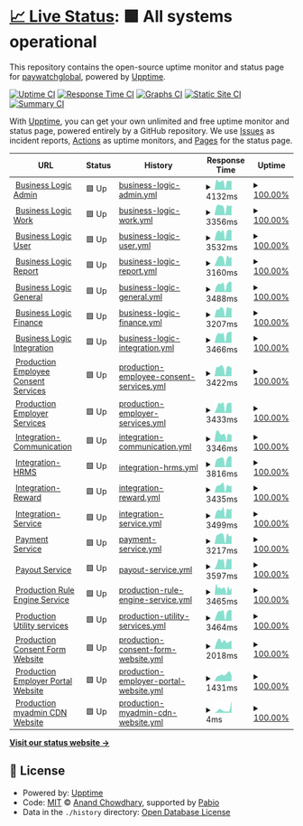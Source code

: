 # [📈 Live Status](https://paywatchglobal.github.io/upptime): <!--live status--> **🟩 All systems operational**

This repository contains the open-source uptime monitor and status page for [paywatchglobal](https://paywatchglobal.github.io/upptime), powered by [Upptime](https://github.com/upptime/upptime).

[![Uptime CI](https://github.com/paywatchglobal/upptime/workflows/Uptime%20CI/badge.svg)](https://github.com/paywatchglobal/upptime/actions?query=workflow%3A%22Uptime+CI%22)
[![Response Time CI](https://github.com/paywatchglobal/upptime/workflows/Response%20Time%20CI/badge.svg)](https://github.com/paywatchglobal/upptime/actions?query=workflow%3A%22Response+Time+CI%22)
[![Graphs CI](https://github.com/paywatchglobal/upptime/workflows/Graphs%20CI/badge.svg)](https://github.com/paywatchglobal/upptime/actions?query=workflow%3A%22Graphs+CI%22)
[![Static Site CI](https://github.com/paywatchglobal/upptime/workflows/Static%20Site%20CI/badge.svg)](https://github.com/paywatchglobal/upptime/actions?query=workflow%3A%22Static+Site+CI%22)
[![Summary CI](https://github.com/paywatchglobal/upptime/workflows/Summary%20CI/badge.svg)](https://github.com/paywatchglobal/upptime/actions?query=workflow%3A%22Summary+CI%22)

With [Upptime](https://upptime.js.org), you can get your own unlimited and free uptime monitor and status page, powered entirely by a GitHub repository. We use [Issues](https://github.com/paywatchglobal/upptime/issues) as incident reports, [Actions](https://github.com/paywatchglobal/upptime/actions) as uptime monitors, and [Pages](https://paywatchglobal.github.io/upptime) for the status page.

<!--start: status pages-->
<!-- This summary is generated by Upptime (https://github.com/upptime/upptime) -->
<!-- Do not edit this manually, your changes will be overwritten -->
<!-- prettier-ignore -->
| URL | Status | History | Response Time | Uptime |
| --- | ------ | ------- | ------------- | ------ |
| <img alt="" src="https://icons.duckduckgo.com/ip3/20.24.157.72.ico" height="13"> [Business Logic Admin](https://20.24.157.72/agghealth/health) | 🟩 Up | [business-logic-admin.yml](https://github.com/paywatchglobal/upptime/commits/HEAD/history/business-logic-admin.yml) | <details><summary><img alt="Response time graph" src="./graphs/business-logic-admin/response-time-week.png" height="20"> 4132ms</summary><br><a href="https://paywatchglobal.github.io/upptime/history/business-logic-admin"><img alt="Response time 4292" src="https://img.shields.io/endpoint?url=https%3A%2F%2Fraw.githubusercontent.com%2Fpaywatchglobal%2Fupptime%2FHEAD%2Fapi%2Fbusiness-logic-admin%2Fresponse-time.json"></a><br><a href="https://paywatchglobal.github.io/upptime/history/business-logic-admin"><img alt="24-hour response time 5017" src="https://img.shields.io/endpoint?url=https%3A%2F%2Fraw.githubusercontent.com%2Fpaywatchglobal%2Fupptime%2FHEAD%2Fapi%2Fbusiness-logic-admin%2Fresponse-time-day.json"></a><br><a href="https://paywatchglobal.github.io/upptime/history/business-logic-admin"><img alt="7-day response time 4132" src="https://img.shields.io/endpoint?url=https%3A%2F%2Fraw.githubusercontent.com%2Fpaywatchglobal%2Fupptime%2FHEAD%2Fapi%2Fbusiness-logic-admin%2Fresponse-time-week.json"></a><br><a href="https://paywatchglobal.github.io/upptime/history/business-logic-admin"><img alt="30-day response time 4329" src="https://img.shields.io/endpoint?url=https%3A%2F%2Fraw.githubusercontent.com%2Fpaywatchglobal%2Fupptime%2FHEAD%2Fapi%2Fbusiness-logic-admin%2Fresponse-time-month.json"></a><br><a href="https://paywatchglobal.github.io/upptime/history/business-logic-admin"><img alt="1-year response time 4292" src="https://img.shields.io/endpoint?url=https%3A%2F%2Fraw.githubusercontent.com%2Fpaywatchglobal%2Fupptime%2FHEAD%2Fapi%2Fbusiness-logic-admin%2Fresponse-time-year.json"></a></details> | <details><summary><a href="https://paywatchglobal.github.io/upptime/history/business-logic-admin">100.00%</a></summary><a href="https://paywatchglobal.github.io/upptime/history/business-logic-admin"><img alt="All-time uptime 100.00%" src="https://img.shields.io/endpoint?url=https%3A%2F%2Fraw.githubusercontent.com%2Fpaywatchglobal%2Fupptime%2FHEAD%2Fapi%2Fbusiness-logic-admin%2Fuptime.json"></a><br><a href="https://paywatchglobal.github.io/upptime/history/business-logic-admin"><img alt="24-hour uptime 100.00%" src="https://img.shields.io/endpoint?url=https%3A%2F%2Fraw.githubusercontent.com%2Fpaywatchglobal%2Fupptime%2FHEAD%2Fapi%2Fbusiness-logic-admin%2Fuptime-day.json"></a><br><a href="https://paywatchglobal.github.io/upptime/history/business-logic-admin"><img alt="7-day uptime 100.00%" src="https://img.shields.io/endpoint?url=https%3A%2F%2Fraw.githubusercontent.com%2Fpaywatchglobal%2Fupptime%2FHEAD%2Fapi%2Fbusiness-logic-admin%2Fuptime-week.json"></a><br><a href="https://paywatchglobal.github.io/upptime/history/business-logic-admin"><img alt="30-day uptime 100.00%" src="https://img.shields.io/endpoint?url=https%3A%2F%2Fraw.githubusercontent.com%2Fpaywatchglobal%2Fupptime%2FHEAD%2Fapi%2Fbusiness-logic-admin%2Fuptime-month.json"></a><br><a href="https://paywatchglobal.github.io/upptime/history/business-logic-admin"><img alt="1-year uptime 100.00%" src="https://img.shields.io/endpoint?url=https%3A%2F%2Fraw.githubusercontent.com%2Fpaywatchglobal%2Fupptime%2FHEAD%2Fapi%2Fbusiness-logic-admin%2Fuptime-year.json"></a></details>
| <img alt="" src="https://icons.duckduckgo.com/ip3/20.24.157.72.ico" height="13"> [Business Logic Work](https://20.24.157.72/agghealth/health) | 🟩 Up | [business-logic-work.yml](https://github.com/paywatchglobal/upptime/commits/HEAD/history/business-logic-work.yml) | <details><summary><img alt="Response time graph" src="./graphs/business-logic-work/response-time-week.png" height="20"> 3356ms</summary><br><a href="https://paywatchglobal.github.io/upptime/history/business-logic-work"><img alt="Response time 3642" src="https://img.shields.io/endpoint?url=https%3A%2F%2Fraw.githubusercontent.com%2Fpaywatchglobal%2Fupptime%2FHEAD%2Fapi%2Fbusiness-logic-work%2Fresponse-time.json"></a><br><a href="https://paywatchglobal.github.io/upptime/history/business-logic-work"><img alt="24-hour response time 3743" src="https://img.shields.io/endpoint?url=https%3A%2F%2Fraw.githubusercontent.com%2Fpaywatchglobal%2Fupptime%2FHEAD%2Fapi%2Fbusiness-logic-work%2Fresponse-time-day.json"></a><br><a href="https://paywatchglobal.github.io/upptime/history/business-logic-work"><img alt="7-day response time 3356" src="https://img.shields.io/endpoint?url=https%3A%2F%2Fraw.githubusercontent.com%2Fpaywatchglobal%2Fupptime%2FHEAD%2Fapi%2Fbusiness-logic-work%2Fresponse-time-week.json"></a><br><a href="https://paywatchglobal.github.io/upptime/history/business-logic-work"><img alt="30-day response time 3614" src="https://img.shields.io/endpoint?url=https%3A%2F%2Fraw.githubusercontent.com%2Fpaywatchglobal%2Fupptime%2FHEAD%2Fapi%2Fbusiness-logic-work%2Fresponse-time-month.json"></a><br><a href="https://paywatchglobal.github.io/upptime/history/business-logic-work"><img alt="1-year response time 3642" src="https://img.shields.io/endpoint?url=https%3A%2F%2Fraw.githubusercontent.com%2Fpaywatchglobal%2Fupptime%2FHEAD%2Fapi%2Fbusiness-logic-work%2Fresponse-time-year.json"></a></details> | <details><summary><a href="https://paywatchglobal.github.io/upptime/history/business-logic-work">100.00%</a></summary><a href="https://paywatchglobal.github.io/upptime/history/business-logic-work"><img alt="All-time uptime 100.00%" src="https://img.shields.io/endpoint?url=https%3A%2F%2Fraw.githubusercontent.com%2Fpaywatchglobal%2Fupptime%2FHEAD%2Fapi%2Fbusiness-logic-work%2Fuptime.json"></a><br><a href="https://paywatchglobal.github.io/upptime/history/business-logic-work"><img alt="24-hour uptime 100.00%" src="https://img.shields.io/endpoint?url=https%3A%2F%2Fraw.githubusercontent.com%2Fpaywatchglobal%2Fupptime%2FHEAD%2Fapi%2Fbusiness-logic-work%2Fuptime-day.json"></a><br><a href="https://paywatchglobal.github.io/upptime/history/business-logic-work"><img alt="7-day uptime 100.00%" src="https://img.shields.io/endpoint?url=https%3A%2F%2Fraw.githubusercontent.com%2Fpaywatchglobal%2Fupptime%2FHEAD%2Fapi%2Fbusiness-logic-work%2Fuptime-week.json"></a><br><a href="https://paywatchglobal.github.io/upptime/history/business-logic-work"><img alt="30-day uptime 100.00%" src="https://img.shields.io/endpoint?url=https%3A%2F%2Fraw.githubusercontent.com%2Fpaywatchglobal%2Fupptime%2FHEAD%2Fapi%2Fbusiness-logic-work%2Fuptime-month.json"></a><br><a href="https://paywatchglobal.github.io/upptime/history/business-logic-work"><img alt="1-year uptime 100.00%" src="https://img.shields.io/endpoint?url=https%3A%2F%2Fraw.githubusercontent.com%2Fpaywatchglobal%2Fupptime%2FHEAD%2Fapi%2Fbusiness-logic-work%2Fuptime-year.json"></a></details>
| <img alt="" src="https://icons.duckduckgo.com/ip3/20.24.157.72.ico" height="13"> [Business Logic User](https://20.24.157.72/agghealth/health) | 🟩 Up | [business-logic-user.yml](https://github.com/paywatchglobal/upptime/commits/HEAD/history/business-logic-user.yml) | <details><summary><img alt="Response time graph" src="./graphs/business-logic-user/response-time-week.png" height="20"> 3532ms</summary><br><a href="https://paywatchglobal.github.io/upptime/history/business-logic-user"><img alt="Response time 3575" src="https://img.shields.io/endpoint?url=https%3A%2F%2Fraw.githubusercontent.com%2Fpaywatchglobal%2Fupptime%2FHEAD%2Fapi%2Fbusiness-logic-user%2Fresponse-time.json"></a><br><a href="https://paywatchglobal.github.io/upptime/history/business-logic-user"><img alt="24-hour response time 4581" src="https://img.shields.io/endpoint?url=https%3A%2F%2Fraw.githubusercontent.com%2Fpaywatchglobal%2Fupptime%2FHEAD%2Fapi%2Fbusiness-logic-user%2Fresponse-time-day.json"></a><br><a href="https://paywatchglobal.github.io/upptime/history/business-logic-user"><img alt="7-day response time 3532" src="https://img.shields.io/endpoint?url=https%3A%2F%2Fraw.githubusercontent.com%2Fpaywatchglobal%2Fupptime%2FHEAD%2Fapi%2Fbusiness-logic-user%2Fresponse-time-week.json"></a><br><a href="https://paywatchglobal.github.io/upptime/history/business-logic-user"><img alt="30-day response time 3602" src="https://img.shields.io/endpoint?url=https%3A%2F%2Fraw.githubusercontent.com%2Fpaywatchglobal%2Fupptime%2FHEAD%2Fapi%2Fbusiness-logic-user%2Fresponse-time-month.json"></a><br><a href="https://paywatchglobal.github.io/upptime/history/business-logic-user"><img alt="1-year response time 3575" src="https://img.shields.io/endpoint?url=https%3A%2F%2Fraw.githubusercontent.com%2Fpaywatchglobal%2Fupptime%2FHEAD%2Fapi%2Fbusiness-logic-user%2Fresponse-time-year.json"></a></details> | <details><summary><a href="https://paywatchglobal.github.io/upptime/history/business-logic-user">100.00%</a></summary><a href="https://paywatchglobal.github.io/upptime/history/business-logic-user"><img alt="All-time uptime 100.00%" src="https://img.shields.io/endpoint?url=https%3A%2F%2Fraw.githubusercontent.com%2Fpaywatchglobal%2Fupptime%2FHEAD%2Fapi%2Fbusiness-logic-user%2Fuptime.json"></a><br><a href="https://paywatchglobal.github.io/upptime/history/business-logic-user"><img alt="24-hour uptime 100.00%" src="https://img.shields.io/endpoint?url=https%3A%2F%2Fraw.githubusercontent.com%2Fpaywatchglobal%2Fupptime%2FHEAD%2Fapi%2Fbusiness-logic-user%2Fuptime-day.json"></a><br><a href="https://paywatchglobal.github.io/upptime/history/business-logic-user"><img alt="7-day uptime 100.00%" src="https://img.shields.io/endpoint?url=https%3A%2F%2Fraw.githubusercontent.com%2Fpaywatchglobal%2Fupptime%2FHEAD%2Fapi%2Fbusiness-logic-user%2Fuptime-week.json"></a><br><a href="https://paywatchglobal.github.io/upptime/history/business-logic-user"><img alt="30-day uptime 100.00%" src="https://img.shields.io/endpoint?url=https%3A%2F%2Fraw.githubusercontent.com%2Fpaywatchglobal%2Fupptime%2FHEAD%2Fapi%2Fbusiness-logic-user%2Fuptime-month.json"></a><br><a href="https://paywatchglobal.github.io/upptime/history/business-logic-user"><img alt="1-year uptime 100.00%" src="https://img.shields.io/endpoint?url=https%3A%2F%2Fraw.githubusercontent.com%2Fpaywatchglobal%2Fupptime%2FHEAD%2Fapi%2Fbusiness-logic-user%2Fuptime-year.json"></a></details>
| <img alt="" src="https://icons.duckduckgo.com/ip3/20.24.157.72.ico" height="13"> [Business Logic Report](https://20.24.157.72/agghealth/health) | 🟩 Up | [business-logic-report.yml](https://github.com/paywatchglobal/upptime/commits/HEAD/history/business-logic-report.yml) | <details><summary><img alt="Response time graph" src="./graphs/business-logic-report/response-time-week.png" height="20"> 3160ms</summary><br><a href="https://paywatchglobal.github.io/upptime/history/business-logic-report"><img alt="Response time 3647" src="https://img.shields.io/endpoint?url=https%3A%2F%2Fraw.githubusercontent.com%2Fpaywatchglobal%2Fupptime%2FHEAD%2Fapi%2Fbusiness-logic-report%2Fresponse-time.json"></a><br><a href="https://paywatchglobal.github.io/upptime/history/business-logic-report"><img alt="24-hour response time 3258" src="https://img.shields.io/endpoint?url=https%3A%2F%2Fraw.githubusercontent.com%2Fpaywatchglobal%2Fupptime%2FHEAD%2Fapi%2Fbusiness-logic-report%2Fresponse-time-day.json"></a><br><a href="https://paywatchglobal.github.io/upptime/history/business-logic-report"><img alt="7-day response time 3160" src="https://img.shields.io/endpoint?url=https%3A%2F%2Fraw.githubusercontent.com%2Fpaywatchglobal%2Fupptime%2FHEAD%2Fapi%2Fbusiness-logic-report%2Fresponse-time-week.json"></a><br><a href="https://paywatchglobal.github.io/upptime/history/business-logic-report"><img alt="30-day response time 3469" src="https://img.shields.io/endpoint?url=https%3A%2F%2Fraw.githubusercontent.com%2Fpaywatchglobal%2Fupptime%2FHEAD%2Fapi%2Fbusiness-logic-report%2Fresponse-time-month.json"></a><br><a href="https://paywatchglobal.github.io/upptime/history/business-logic-report"><img alt="1-year response time 3647" src="https://img.shields.io/endpoint?url=https%3A%2F%2Fraw.githubusercontent.com%2Fpaywatchglobal%2Fupptime%2FHEAD%2Fapi%2Fbusiness-logic-report%2Fresponse-time-year.json"></a></details> | <details><summary><a href="https://paywatchglobal.github.io/upptime/history/business-logic-report">100.00%</a></summary><a href="https://paywatchglobal.github.io/upptime/history/business-logic-report"><img alt="All-time uptime 100.00%" src="https://img.shields.io/endpoint?url=https%3A%2F%2Fraw.githubusercontent.com%2Fpaywatchglobal%2Fupptime%2FHEAD%2Fapi%2Fbusiness-logic-report%2Fuptime.json"></a><br><a href="https://paywatchglobal.github.io/upptime/history/business-logic-report"><img alt="24-hour uptime 100.00%" src="https://img.shields.io/endpoint?url=https%3A%2F%2Fraw.githubusercontent.com%2Fpaywatchglobal%2Fupptime%2FHEAD%2Fapi%2Fbusiness-logic-report%2Fuptime-day.json"></a><br><a href="https://paywatchglobal.github.io/upptime/history/business-logic-report"><img alt="7-day uptime 100.00%" src="https://img.shields.io/endpoint?url=https%3A%2F%2Fraw.githubusercontent.com%2Fpaywatchglobal%2Fupptime%2FHEAD%2Fapi%2Fbusiness-logic-report%2Fuptime-week.json"></a><br><a href="https://paywatchglobal.github.io/upptime/history/business-logic-report"><img alt="30-day uptime 100.00%" src="https://img.shields.io/endpoint?url=https%3A%2F%2Fraw.githubusercontent.com%2Fpaywatchglobal%2Fupptime%2FHEAD%2Fapi%2Fbusiness-logic-report%2Fuptime-month.json"></a><br><a href="https://paywatchglobal.github.io/upptime/history/business-logic-report"><img alt="1-year uptime 100.00%" src="https://img.shields.io/endpoint?url=https%3A%2F%2Fraw.githubusercontent.com%2Fpaywatchglobal%2Fupptime%2FHEAD%2Fapi%2Fbusiness-logic-report%2Fuptime-year.json"></a></details>
| <img alt="" src="https://icons.duckduckgo.com/ip3/20.24.157.72.ico" height="13"> [Business Logic General](https://20.24.157.72/agghealth/health) | 🟩 Up | [business-logic-general.yml](https://github.com/paywatchglobal/upptime/commits/HEAD/history/business-logic-general.yml) | <details><summary><img alt="Response time graph" src="./graphs/business-logic-general/response-time-week.png" height="20"> 3488ms</summary><br><a href="https://paywatchglobal.github.io/upptime/history/business-logic-general"><img alt="Response time 3646" src="https://img.shields.io/endpoint?url=https%3A%2F%2Fraw.githubusercontent.com%2Fpaywatchglobal%2Fupptime%2FHEAD%2Fapi%2Fbusiness-logic-general%2Fresponse-time.json"></a><br><a href="https://paywatchglobal.github.io/upptime/history/business-logic-general"><img alt="24-hour response time 4284" src="https://img.shields.io/endpoint?url=https%3A%2F%2Fraw.githubusercontent.com%2Fpaywatchglobal%2Fupptime%2FHEAD%2Fapi%2Fbusiness-logic-general%2Fresponse-time-day.json"></a><br><a href="https://paywatchglobal.github.io/upptime/history/business-logic-general"><img alt="7-day response time 3488" src="https://img.shields.io/endpoint?url=https%3A%2F%2Fraw.githubusercontent.com%2Fpaywatchglobal%2Fupptime%2FHEAD%2Fapi%2Fbusiness-logic-general%2Fresponse-time-week.json"></a><br><a href="https://paywatchglobal.github.io/upptime/history/business-logic-general"><img alt="30-day response time 3673" src="https://img.shields.io/endpoint?url=https%3A%2F%2Fraw.githubusercontent.com%2Fpaywatchglobal%2Fupptime%2FHEAD%2Fapi%2Fbusiness-logic-general%2Fresponse-time-month.json"></a><br><a href="https://paywatchglobal.github.io/upptime/history/business-logic-general"><img alt="1-year response time 3646" src="https://img.shields.io/endpoint?url=https%3A%2F%2Fraw.githubusercontent.com%2Fpaywatchglobal%2Fupptime%2FHEAD%2Fapi%2Fbusiness-logic-general%2Fresponse-time-year.json"></a></details> | <details><summary><a href="https://paywatchglobal.github.io/upptime/history/business-logic-general">100.00%</a></summary><a href="https://paywatchglobal.github.io/upptime/history/business-logic-general"><img alt="All-time uptime 100.00%" src="https://img.shields.io/endpoint?url=https%3A%2F%2Fraw.githubusercontent.com%2Fpaywatchglobal%2Fupptime%2FHEAD%2Fapi%2Fbusiness-logic-general%2Fuptime.json"></a><br><a href="https://paywatchglobal.github.io/upptime/history/business-logic-general"><img alt="24-hour uptime 100.00%" src="https://img.shields.io/endpoint?url=https%3A%2F%2Fraw.githubusercontent.com%2Fpaywatchglobal%2Fupptime%2FHEAD%2Fapi%2Fbusiness-logic-general%2Fuptime-day.json"></a><br><a href="https://paywatchglobal.github.io/upptime/history/business-logic-general"><img alt="7-day uptime 100.00%" src="https://img.shields.io/endpoint?url=https%3A%2F%2Fraw.githubusercontent.com%2Fpaywatchglobal%2Fupptime%2FHEAD%2Fapi%2Fbusiness-logic-general%2Fuptime-week.json"></a><br><a href="https://paywatchglobal.github.io/upptime/history/business-logic-general"><img alt="30-day uptime 100.00%" src="https://img.shields.io/endpoint?url=https%3A%2F%2Fraw.githubusercontent.com%2Fpaywatchglobal%2Fupptime%2FHEAD%2Fapi%2Fbusiness-logic-general%2Fuptime-month.json"></a><br><a href="https://paywatchglobal.github.io/upptime/history/business-logic-general"><img alt="1-year uptime 100.00%" src="https://img.shields.io/endpoint?url=https%3A%2F%2Fraw.githubusercontent.com%2Fpaywatchglobal%2Fupptime%2FHEAD%2Fapi%2Fbusiness-logic-general%2Fuptime-year.json"></a></details>
| <img alt="" src="https://icons.duckduckgo.com/ip3/20.24.157.72.ico" height="13"> [Business Logic Finance](https://20.24.157.72/agghealth/health) | 🟩 Up | [business-logic-finance.yml](https://github.com/paywatchglobal/upptime/commits/HEAD/history/business-logic-finance.yml) | <details><summary><img alt="Response time graph" src="./graphs/business-logic-finance/response-time-week.png" height="20"> 3207ms</summary><br><a href="https://paywatchglobal.github.io/upptime/history/business-logic-finance"><img alt="Response time 3557" src="https://img.shields.io/endpoint?url=https%3A%2F%2Fraw.githubusercontent.com%2Fpaywatchglobal%2Fupptime%2FHEAD%2Fapi%2Fbusiness-logic-finance%2Fresponse-time.json"></a><br><a href="https://paywatchglobal.github.io/upptime/history/business-logic-finance"><img alt="24-hour response time 3383" src="https://img.shields.io/endpoint?url=https%3A%2F%2Fraw.githubusercontent.com%2Fpaywatchglobal%2Fupptime%2FHEAD%2Fapi%2Fbusiness-logic-finance%2Fresponse-time-day.json"></a><br><a href="https://paywatchglobal.github.io/upptime/history/business-logic-finance"><img alt="7-day response time 3207" src="https://img.shields.io/endpoint?url=https%3A%2F%2Fraw.githubusercontent.com%2Fpaywatchglobal%2Fupptime%2FHEAD%2Fapi%2Fbusiness-logic-finance%2Fresponse-time-week.json"></a><br><a href="https://paywatchglobal.github.io/upptime/history/business-logic-finance"><img alt="30-day response time 3473" src="https://img.shields.io/endpoint?url=https%3A%2F%2Fraw.githubusercontent.com%2Fpaywatchglobal%2Fupptime%2FHEAD%2Fapi%2Fbusiness-logic-finance%2Fresponse-time-month.json"></a><br><a href="https://paywatchglobal.github.io/upptime/history/business-logic-finance"><img alt="1-year response time 3557" src="https://img.shields.io/endpoint?url=https%3A%2F%2Fraw.githubusercontent.com%2Fpaywatchglobal%2Fupptime%2FHEAD%2Fapi%2Fbusiness-logic-finance%2Fresponse-time-year.json"></a></details> | <details><summary><a href="https://paywatchglobal.github.io/upptime/history/business-logic-finance">100.00%</a></summary><a href="https://paywatchglobal.github.io/upptime/history/business-logic-finance"><img alt="All-time uptime 100.00%" src="https://img.shields.io/endpoint?url=https%3A%2F%2Fraw.githubusercontent.com%2Fpaywatchglobal%2Fupptime%2FHEAD%2Fapi%2Fbusiness-logic-finance%2Fuptime.json"></a><br><a href="https://paywatchglobal.github.io/upptime/history/business-logic-finance"><img alt="24-hour uptime 100.00%" src="https://img.shields.io/endpoint?url=https%3A%2F%2Fraw.githubusercontent.com%2Fpaywatchglobal%2Fupptime%2FHEAD%2Fapi%2Fbusiness-logic-finance%2Fuptime-day.json"></a><br><a href="https://paywatchglobal.github.io/upptime/history/business-logic-finance"><img alt="7-day uptime 100.00%" src="https://img.shields.io/endpoint?url=https%3A%2F%2Fraw.githubusercontent.com%2Fpaywatchglobal%2Fupptime%2FHEAD%2Fapi%2Fbusiness-logic-finance%2Fuptime-week.json"></a><br><a href="https://paywatchglobal.github.io/upptime/history/business-logic-finance"><img alt="30-day uptime 100.00%" src="https://img.shields.io/endpoint?url=https%3A%2F%2Fraw.githubusercontent.com%2Fpaywatchglobal%2Fupptime%2FHEAD%2Fapi%2Fbusiness-logic-finance%2Fuptime-month.json"></a><br><a href="https://paywatchglobal.github.io/upptime/history/business-logic-finance"><img alt="1-year uptime 100.00%" src="https://img.shields.io/endpoint?url=https%3A%2F%2Fraw.githubusercontent.com%2Fpaywatchglobal%2Fupptime%2FHEAD%2Fapi%2Fbusiness-logic-finance%2Fuptime-year.json"></a></details>
| <img alt="" src="https://icons.duckduckgo.com/ip3/20.24.157.72.ico" height="13"> [Business Logic Integration](https://20.24.157.72/agghealth/health) | 🟩 Up | [business-logic-integration.yml](https://github.com/paywatchglobal/upptime/commits/HEAD/history/business-logic-integration.yml) | <details><summary><img alt="Response time graph" src="./graphs/business-logic-integration/response-time-week.png" height="20"> 3466ms</summary><br><a href="https://paywatchglobal.github.io/upptime/history/business-logic-integration"><img alt="Response time 3630" src="https://img.shields.io/endpoint?url=https%3A%2F%2Fraw.githubusercontent.com%2Fpaywatchglobal%2Fupptime%2FHEAD%2Fapi%2Fbusiness-logic-integration%2Fresponse-time.json"></a><br><a href="https://paywatchglobal.github.io/upptime/history/business-logic-integration"><img alt="24-hour response time 3833" src="https://img.shields.io/endpoint?url=https%3A%2F%2Fraw.githubusercontent.com%2Fpaywatchglobal%2Fupptime%2FHEAD%2Fapi%2Fbusiness-logic-integration%2Fresponse-time-day.json"></a><br><a href="https://paywatchglobal.github.io/upptime/history/business-logic-integration"><img alt="7-day response time 3466" src="https://img.shields.io/endpoint?url=https%3A%2F%2Fraw.githubusercontent.com%2Fpaywatchglobal%2Fupptime%2FHEAD%2Fapi%2Fbusiness-logic-integration%2Fresponse-time-week.json"></a><br><a href="https://paywatchglobal.github.io/upptime/history/business-logic-integration"><img alt="30-day response time 3630" src="https://img.shields.io/endpoint?url=https%3A%2F%2Fraw.githubusercontent.com%2Fpaywatchglobal%2Fupptime%2FHEAD%2Fapi%2Fbusiness-logic-integration%2Fresponse-time-month.json"></a><br><a href="https://paywatchglobal.github.io/upptime/history/business-logic-integration"><img alt="1-year response time 3630" src="https://img.shields.io/endpoint?url=https%3A%2F%2Fraw.githubusercontent.com%2Fpaywatchglobal%2Fupptime%2FHEAD%2Fapi%2Fbusiness-logic-integration%2Fresponse-time-year.json"></a></details> | <details><summary><a href="https://paywatchglobal.github.io/upptime/history/business-logic-integration">100.00%</a></summary><a href="https://paywatchglobal.github.io/upptime/history/business-logic-integration"><img alt="All-time uptime 100.00%" src="https://img.shields.io/endpoint?url=https%3A%2F%2Fraw.githubusercontent.com%2Fpaywatchglobal%2Fupptime%2FHEAD%2Fapi%2Fbusiness-logic-integration%2Fuptime.json"></a><br><a href="https://paywatchglobal.github.io/upptime/history/business-logic-integration"><img alt="24-hour uptime 100.00%" src="https://img.shields.io/endpoint?url=https%3A%2F%2Fraw.githubusercontent.com%2Fpaywatchglobal%2Fupptime%2FHEAD%2Fapi%2Fbusiness-logic-integration%2Fuptime-day.json"></a><br><a href="https://paywatchglobal.github.io/upptime/history/business-logic-integration"><img alt="7-day uptime 100.00%" src="https://img.shields.io/endpoint?url=https%3A%2F%2Fraw.githubusercontent.com%2Fpaywatchglobal%2Fupptime%2FHEAD%2Fapi%2Fbusiness-logic-integration%2Fuptime-week.json"></a><br><a href="https://paywatchglobal.github.io/upptime/history/business-logic-integration"><img alt="30-day uptime 100.00%" src="https://img.shields.io/endpoint?url=https%3A%2F%2Fraw.githubusercontent.com%2Fpaywatchglobal%2Fupptime%2FHEAD%2Fapi%2Fbusiness-logic-integration%2Fuptime-month.json"></a><br><a href="https://paywatchglobal.github.io/upptime/history/business-logic-integration"><img alt="1-year uptime 100.00%" src="https://img.shields.io/endpoint?url=https%3A%2F%2Fraw.githubusercontent.com%2Fpaywatchglobal%2Fupptime%2FHEAD%2Fapi%2Fbusiness-logic-integration%2Fuptime-year.json"></a></details>
| <img alt="" src="https://icons.duckduckgo.com/ip3/20.24.157.72.ico" height="13"> [Production Employee Consent Services](https://20.24.157.72/agghealth/health) | 🟩 Up | [production-employee-consent-services.yml](https://github.com/paywatchglobal/upptime/commits/HEAD/history/production-employee-consent-services.yml) | <details><summary><img alt="Response time graph" src="./graphs/production-employee-consent-services/response-time-week.png" height="20"> 3422ms</summary><br><a href="https://paywatchglobal.github.io/upptime/history/production-employee-consent-services"><img alt="Response time 3621" src="https://img.shields.io/endpoint?url=https%3A%2F%2Fraw.githubusercontent.com%2Fpaywatchglobal%2Fupptime%2FHEAD%2Fapi%2Fproduction-employee-consent-services%2Fresponse-time.json"></a><br><a href="https://paywatchglobal.github.io/upptime/history/production-employee-consent-services"><img alt="24-hour response time 4548" src="https://img.shields.io/endpoint?url=https%3A%2F%2Fraw.githubusercontent.com%2Fpaywatchglobal%2Fupptime%2FHEAD%2Fapi%2Fproduction-employee-consent-services%2Fresponse-time-day.json"></a><br><a href="https://paywatchglobal.github.io/upptime/history/production-employee-consent-services"><img alt="7-day response time 3422" src="https://img.shields.io/endpoint?url=https%3A%2F%2Fraw.githubusercontent.com%2Fpaywatchglobal%2Fupptime%2FHEAD%2Fapi%2Fproduction-employee-consent-services%2Fresponse-time-week.json"></a><br><a href="https://paywatchglobal.github.io/upptime/history/production-employee-consent-services"><img alt="30-day response time 3597" src="https://img.shields.io/endpoint?url=https%3A%2F%2Fraw.githubusercontent.com%2Fpaywatchglobal%2Fupptime%2FHEAD%2Fapi%2Fproduction-employee-consent-services%2Fresponse-time-month.json"></a><br><a href="https://paywatchglobal.github.io/upptime/history/production-employee-consent-services"><img alt="1-year response time 3621" src="https://img.shields.io/endpoint?url=https%3A%2F%2Fraw.githubusercontent.com%2Fpaywatchglobal%2Fupptime%2FHEAD%2Fapi%2Fproduction-employee-consent-services%2Fresponse-time-year.json"></a></details> | <details><summary><a href="https://paywatchglobal.github.io/upptime/history/production-employee-consent-services">100.00%</a></summary><a href="https://paywatchglobal.github.io/upptime/history/production-employee-consent-services"><img alt="All-time uptime 100.00%" src="https://img.shields.io/endpoint?url=https%3A%2F%2Fraw.githubusercontent.com%2Fpaywatchglobal%2Fupptime%2FHEAD%2Fapi%2Fproduction-employee-consent-services%2Fuptime.json"></a><br><a href="https://paywatchglobal.github.io/upptime/history/production-employee-consent-services"><img alt="24-hour uptime 100.00%" src="https://img.shields.io/endpoint?url=https%3A%2F%2Fraw.githubusercontent.com%2Fpaywatchglobal%2Fupptime%2FHEAD%2Fapi%2Fproduction-employee-consent-services%2Fuptime-day.json"></a><br><a href="https://paywatchglobal.github.io/upptime/history/production-employee-consent-services"><img alt="7-day uptime 100.00%" src="https://img.shields.io/endpoint?url=https%3A%2F%2Fraw.githubusercontent.com%2Fpaywatchglobal%2Fupptime%2FHEAD%2Fapi%2Fproduction-employee-consent-services%2Fuptime-week.json"></a><br><a href="https://paywatchglobal.github.io/upptime/history/production-employee-consent-services"><img alt="30-day uptime 100.00%" src="https://img.shields.io/endpoint?url=https%3A%2F%2Fraw.githubusercontent.com%2Fpaywatchglobal%2Fupptime%2FHEAD%2Fapi%2Fproduction-employee-consent-services%2Fuptime-month.json"></a><br><a href="https://paywatchglobal.github.io/upptime/history/production-employee-consent-services"><img alt="1-year uptime 100.00%" src="https://img.shields.io/endpoint?url=https%3A%2F%2Fraw.githubusercontent.com%2Fpaywatchglobal%2Fupptime%2FHEAD%2Fapi%2Fproduction-employee-consent-services%2Fuptime-year.json"></a></details>
| <img alt="" src="https://icons.duckduckgo.com/ip3/20.24.157.72.ico" height="13"> [Production Employer Services](https://20.24.157.72/agghealth/health) | 🟩 Up | [production-employer-services.yml](https://github.com/paywatchglobal/upptime/commits/HEAD/history/production-employer-services.yml) | <details><summary><img alt="Response time graph" src="./graphs/production-employer-services/response-time-week.png" height="20"> 3433ms</summary><br><a href="https://paywatchglobal.github.io/upptime/history/production-employer-services"><img alt="Response time 3573" src="https://img.shields.io/endpoint?url=https%3A%2F%2Fraw.githubusercontent.com%2Fpaywatchglobal%2Fupptime%2FHEAD%2Fapi%2Fproduction-employer-services%2Fresponse-time.json"></a><br><a href="https://paywatchglobal.github.io/upptime/history/production-employer-services"><img alt="24-hour response time 4161" src="https://img.shields.io/endpoint?url=https%3A%2F%2Fraw.githubusercontent.com%2Fpaywatchglobal%2Fupptime%2FHEAD%2Fapi%2Fproduction-employer-services%2Fresponse-time-day.json"></a><br><a href="https://paywatchglobal.github.io/upptime/history/production-employer-services"><img alt="7-day response time 3433" src="https://img.shields.io/endpoint?url=https%3A%2F%2Fraw.githubusercontent.com%2Fpaywatchglobal%2Fupptime%2FHEAD%2Fapi%2Fproduction-employer-services%2Fresponse-time-week.json"></a><br><a href="https://paywatchglobal.github.io/upptime/history/production-employer-services"><img alt="30-day response time 3534" src="https://img.shields.io/endpoint?url=https%3A%2F%2Fraw.githubusercontent.com%2Fpaywatchglobal%2Fupptime%2FHEAD%2Fapi%2Fproduction-employer-services%2Fresponse-time-month.json"></a><br><a href="https://paywatchglobal.github.io/upptime/history/production-employer-services"><img alt="1-year response time 3573" src="https://img.shields.io/endpoint?url=https%3A%2F%2Fraw.githubusercontent.com%2Fpaywatchglobal%2Fupptime%2FHEAD%2Fapi%2Fproduction-employer-services%2Fresponse-time-year.json"></a></details> | <details><summary><a href="https://paywatchglobal.github.io/upptime/history/production-employer-services">100.00%</a></summary><a href="https://paywatchglobal.github.io/upptime/history/production-employer-services"><img alt="All-time uptime 99.99%" src="https://img.shields.io/endpoint?url=https%3A%2F%2Fraw.githubusercontent.com%2Fpaywatchglobal%2Fupptime%2FHEAD%2Fapi%2Fproduction-employer-services%2Fuptime.json"></a><br><a href="https://paywatchglobal.github.io/upptime/history/production-employer-services"><img alt="24-hour uptime 100.00%" src="https://img.shields.io/endpoint?url=https%3A%2F%2Fraw.githubusercontent.com%2Fpaywatchglobal%2Fupptime%2FHEAD%2Fapi%2Fproduction-employer-services%2Fuptime-day.json"></a><br><a href="https://paywatchglobal.github.io/upptime/history/production-employer-services"><img alt="7-day uptime 100.00%" src="https://img.shields.io/endpoint?url=https%3A%2F%2Fraw.githubusercontent.com%2Fpaywatchglobal%2Fupptime%2FHEAD%2Fapi%2Fproduction-employer-services%2Fuptime-week.json"></a><br><a href="https://paywatchglobal.github.io/upptime/history/production-employer-services"><img alt="30-day uptime 100.00%" src="https://img.shields.io/endpoint?url=https%3A%2F%2Fraw.githubusercontent.com%2Fpaywatchglobal%2Fupptime%2FHEAD%2Fapi%2Fproduction-employer-services%2Fuptime-month.json"></a><br><a href="https://paywatchglobal.github.io/upptime/history/production-employer-services"><img alt="1-year uptime 99.99%" src="https://img.shields.io/endpoint?url=https%3A%2F%2Fraw.githubusercontent.com%2Fpaywatchglobal%2Fupptime%2FHEAD%2Fapi%2Fproduction-employer-services%2Fuptime-year.json"></a></details>
| <img alt="" src="https://icons.duckduckgo.com/ip3/20.24.157.72.ico" height="13"> [Integration-Communication](https://20.24.157.72/agghealth/health) | 🟩 Up | [integration-communication.yml](https://github.com/paywatchglobal/upptime/commits/HEAD/history/integration-communication.yml) | <details><summary><img alt="Response time graph" src="./graphs/integration-communication/response-time-week.png" height="20"> 3346ms</summary><br><a href="https://paywatchglobal.github.io/upptime/history/integration-communication"><img alt="Response time 3822" src="https://img.shields.io/endpoint?url=https%3A%2F%2Fraw.githubusercontent.com%2Fpaywatchglobal%2Fupptime%2FHEAD%2Fapi%2Fintegration-communication%2Fresponse-time.json"></a><br><a href="https://paywatchglobal.github.io/upptime/history/integration-communication"><img alt="24-hour response time 3781" src="https://img.shields.io/endpoint?url=https%3A%2F%2Fraw.githubusercontent.com%2Fpaywatchglobal%2Fupptime%2FHEAD%2Fapi%2Fintegration-communication%2Fresponse-time-day.json"></a><br><a href="https://paywatchglobal.github.io/upptime/history/integration-communication"><img alt="7-day response time 3346" src="https://img.shields.io/endpoint?url=https%3A%2F%2Fraw.githubusercontent.com%2Fpaywatchglobal%2Fupptime%2FHEAD%2Fapi%2Fintegration-communication%2Fresponse-time-week.json"></a><br><a href="https://paywatchglobal.github.io/upptime/history/integration-communication"><img alt="30-day response time 3680" src="https://img.shields.io/endpoint?url=https%3A%2F%2Fraw.githubusercontent.com%2Fpaywatchglobal%2Fupptime%2FHEAD%2Fapi%2Fintegration-communication%2Fresponse-time-month.json"></a><br><a href="https://paywatchglobal.github.io/upptime/history/integration-communication"><img alt="1-year response time 3822" src="https://img.shields.io/endpoint?url=https%3A%2F%2Fraw.githubusercontent.com%2Fpaywatchglobal%2Fupptime%2FHEAD%2Fapi%2Fintegration-communication%2Fresponse-time-year.json"></a></details> | <details><summary><a href="https://paywatchglobal.github.io/upptime/history/integration-communication">100.00%</a></summary><a href="https://paywatchglobal.github.io/upptime/history/integration-communication"><img alt="All-time uptime 100.00%" src="https://img.shields.io/endpoint?url=https%3A%2F%2Fraw.githubusercontent.com%2Fpaywatchglobal%2Fupptime%2FHEAD%2Fapi%2Fintegration-communication%2Fuptime.json"></a><br><a href="https://paywatchglobal.github.io/upptime/history/integration-communication"><img alt="24-hour uptime 100.00%" src="https://img.shields.io/endpoint?url=https%3A%2F%2Fraw.githubusercontent.com%2Fpaywatchglobal%2Fupptime%2FHEAD%2Fapi%2Fintegration-communication%2Fuptime-day.json"></a><br><a href="https://paywatchglobal.github.io/upptime/history/integration-communication"><img alt="7-day uptime 100.00%" src="https://img.shields.io/endpoint?url=https%3A%2F%2Fraw.githubusercontent.com%2Fpaywatchglobal%2Fupptime%2FHEAD%2Fapi%2Fintegration-communication%2Fuptime-week.json"></a><br><a href="https://paywatchglobal.github.io/upptime/history/integration-communication"><img alt="30-day uptime 100.00%" src="https://img.shields.io/endpoint?url=https%3A%2F%2Fraw.githubusercontent.com%2Fpaywatchglobal%2Fupptime%2FHEAD%2Fapi%2Fintegration-communication%2Fuptime-month.json"></a><br><a href="https://paywatchglobal.github.io/upptime/history/integration-communication"><img alt="1-year uptime 100.00%" src="https://img.shields.io/endpoint?url=https%3A%2F%2Fraw.githubusercontent.com%2Fpaywatchglobal%2Fupptime%2FHEAD%2Fapi%2Fintegration-communication%2Fuptime-year.json"></a></details>
| <img alt="" src="https://icons.duckduckgo.com/ip3/20.24.157.72.ico" height="13"> [Integration-HRMS](https://20.24.157.72/agghealth/health) | 🟩 Up | [integration-hrms.yml](https://github.com/paywatchglobal/upptime/commits/HEAD/history/integration-hrms.yml) | <details><summary><img alt="Response time graph" src="./graphs/integration-hrms/response-time-week.png" height="20"> 3816ms</summary><br><a href="https://paywatchglobal.github.io/upptime/history/integration-hrms"><img alt="Response time 3822" src="https://img.shields.io/endpoint?url=https%3A%2F%2Fraw.githubusercontent.com%2Fpaywatchglobal%2Fupptime%2FHEAD%2Fapi%2Fintegration-hrms%2Fresponse-time.json"></a><br><a href="https://paywatchglobal.github.io/upptime/history/integration-hrms"><img alt="24-hour response time 5263" src="https://img.shields.io/endpoint?url=https%3A%2F%2Fraw.githubusercontent.com%2Fpaywatchglobal%2Fupptime%2FHEAD%2Fapi%2Fintegration-hrms%2Fresponse-time-day.json"></a><br><a href="https://paywatchglobal.github.io/upptime/history/integration-hrms"><img alt="7-day response time 3816" src="https://img.shields.io/endpoint?url=https%3A%2F%2Fraw.githubusercontent.com%2Fpaywatchglobal%2Fupptime%2FHEAD%2Fapi%2Fintegration-hrms%2Fresponse-time-week.json"></a><br><a href="https://paywatchglobal.github.io/upptime/history/integration-hrms"><img alt="30-day response time 3842" src="https://img.shields.io/endpoint?url=https%3A%2F%2Fraw.githubusercontent.com%2Fpaywatchglobal%2Fupptime%2FHEAD%2Fapi%2Fintegration-hrms%2Fresponse-time-month.json"></a><br><a href="https://paywatchglobal.github.io/upptime/history/integration-hrms"><img alt="1-year response time 3822" src="https://img.shields.io/endpoint?url=https%3A%2F%2Fraw.githubusercontent.com%2Fpaywatchglobal%2Fupptime%2FHEAD%2Fapi%2Fintegration-hrms%2Fresponse-time-year.json"></a></details> | <details><summary><a href="https://paywatchglobal.github.io/upptime/history/integration-hrms">100.00%</a></summary><a href="https://paywatchglobal.github.io/upptime/history/integration-hrms"><img alt="All-time uptime 100.00%" src="https://img.shields.io/endpoint?url=https%3A%2F%2Fraw.githubusercontent.com%2Fpaywatchglobal%2Fupptime%2FHEAD%2Fapi%2Fintegration-hrms%2Fuptime.json"></a><br><a href="https://paywatchglobal.github.io/upptime/history/integration-hrms"><img alt="24-hour uptime 100.00%" src="https://img.shields.io/endpoint?url=https%3A%2F%2Fraw.githubusercontent.com%2Fpaywatchglobal%2Fupptime%2FHEAD%2Fapi%2Fintegration-hrms%2Fuptime-day.json"></a><br><a href="https://paywatchglobal.github.io/upptime/history/integration-hrms"><img alt="7-day uptime 100.00%" src="https://img.shields.io/endpoint?url=https%3A%2F%2Fraw.githubusercontent.com%2Fpaywatchglobal%2Fupptime%2FHEAD%2Fapi%2Fintegration-hrms%2Fuptime-week.json"></a><br><a href="https://paywatchglobal.github.io/upptime/history/integration-hrms"><img alt="30-day uptime 100.00%" src="https://img.shields.io/endpoint?url=https%3A%2F%2Fraw.githubusercontent.com%2Fpaywatchglobal%2Fupptime%2FHEAD%2Fapi%2Fintegration-hrms%2Fuptime-month.json"></a><br><a href="https://paywatchglobal.github.io/upptime/history/integration-hrms"><img alt="1-year uptime 100.00%" src="https://img.shields.io/endpoint?url=https%3A%2F%2Fraw.githubusercontent.com%2Fpaywatchglobal%2Fupptime%2FHEAD%2Fapi%2Fintegration-hrms%2Fuptime-year.json"></a></details>
| <img alt="" src="https://icons.duckduckgo.com/ip3/20.24.157.72.ico" height="13"> [Integration-Reward](https://20.24.157.72/agghealth/health) | 🟩 Up | [integration-reward.yml](https://github.com/paywatchglobal/upptime/commits/HEAD/history/integration-reward.yml) | <details><summary><img alt="Response time graph" src="./graphs/integration-reward/response-time-week.png" height="20"> 3435ms</summary><br><a href="https://paywatchglobal.github.io/upptime/history/integration-reward"><img alt="Response time 3693" src="https://img.shields.io/endpoint?url=https%3A%2F%2Fraw.githubusercontent.com%2Fpaywatchglobal%2Fupptime%2FHEAD%2Fapi%2Fintegration-reward%2Fresponse-time.json"></a><br><a href="https://paywatchglobal.github.io/upptime/history/integration-reward"><img alt="24-hour response time 3348" src="https://img.shields.io/endpoint?url=https%3A%2F%2Fraw.githubusercontent.com%2Fpaywatchglobal%2Fupptime%2FHEAD%2Fapi%2Fintegration-reward%2Fresponse-time-day.json"></a><br><a href="https://paywatchglobal.github.io/upptime/history/integration-reward"><img alt="7-day response time 3435" src="https://img.shields.io/endpoint?url=https%3A%2F%2Fraw.githubusercontent.com%2Fpaywatchglobal%2Fupptime%2FHEAD%2Fapi%2Fintegration-reward%2Fresponse-time-week.json"></a><br><a href="https://paywatchglobal.github.io/upptime/history/integration-reward"><img alt="30-day response time 3655" src="https://img.shields.io/endpoint?url=https%3A%2F%2Fraw.githubusercontent.com%2Fpaywatchglobal%2Fupptime%2FHEAD%2Fapi%2Fintegration-reward%2Fresponse-time-month.json"></a><br><a href="https://paywatchglobal.github.io/upptime/history/integration-reward"><img alt="1-year response time 3693" src="https://img.shields.io/endpoint?url=https%3A%2F%2Fraw.githubusercontent.com%2Fpaywatchglobal%2Fupptime%2FHEAD%2Fapi%2Fintegration-reward%2Fresponse-time-year.json"></a></details> | <details><summary><a href="https://paywatchglobal.github.io/upptime/history/integration-reward">100.00%</a></summary><a href="https://paywatchglobal.github.io/upptime/history/integration-reward"><img alt="All-time uptime 100.00%" src="https://img.shields.io/endpoint?url=https%3A%2F%2Fraw.githubusercontent.com%2Fpaywatchglobal%2Fupptime%2FHEAD%2Fapi%2Fintegration-reward%2Fuptime.json"></a><br><a href="https://paywatchglobal.github.io/upptime/history/integration-reward"><img alt="24-hour uptime 100.00%" src="https://img.shields.io/endpoint?url=https%3A%2F%2Fraw.githubusercontent.com%2Fpaywatchglobal%2Fupptime%2FHEAD%2Fapi%2Fintegration-reward%2Fuptime-day.json"></a><br><a href="https://paywatchglobal.github.io/upptime/history/integration-reward"><img alt="7-day uptime 100.00%" src="https://img.shields.io/endpoint?url=https%3A%2F%2Fraw.githubusercontent.com%2Fpaywatchglobal%2Fupptime%2FHEAD%2Fapi%2Fintegration-reward%2Fuptime-week.json"></a><br><a href="https://paywatchglobal.github.io/upptime/history/integration-reward"><img alt="30-day uptime 100.00%" src="https://img.shields.io/endpoint?url=https%3A%2F%2Fraw.githubusercontent.com%2Fpaywatchglobal%2Fupptime%2FHEAD%2Fapi%2Fintegration-reward%2Fuptime-month.json"></a><br><a href="https://paywatchglobal.github.io/upptime/history/integration-reward"><img alt="1-year uptime 100.00%" src="https://img.shields.io/endpoint?url=https%3A%2F%2Fraw.githubusercontent.com%2Fpaywatchglobal%2Fupptime%2FHEAD%2Fapi%2Fintegration-reward%2Fuptime-year.json"></a></details>
| <img alt="" src="https://icons.duckduckgo.com/ip3/20.24.157.72.ico" height="13"> [Integration-Service](https://20.24.157.72/agghealth/health) | 🟩 Up | [integration-service.yml](https://github.com/paywatchglobal/upptime/commits/HEAD/history/integration-service.yml) | <details><summary><img alt="Response time graph" src="./graphs/integration-service/response-time-week.png" height="20"> 3499ms</summary><br><a href="https://paywatchglobal.github.io/upptime/history/integration-service"><img alt="Response time 3618" src="https://img.shields.io/endpoint?url=https%3A%2F%2Fraw.githubusercontent.com%2Fpaywatchglobal%2Fupptime%2FHEAD%2Fapi%2Fintegration-service%2Fresponse-time.json"></a><br><a href="https://paywatchglobal.github.io/upptime/history/integration-service"><img alt="24-hour response time 3082" src="https://img.shields.io/endpoint?url=https%3A%2F%2Fraw.githubusercontent.com%2Fpaywatchglobal%2Fupptime%2FHEAD%2Fapi%2Fintegration-service%2Fresponse-time-day.json"></a><br><a href="https://paywatchglobal.github.io/upptime/history/integration-service"><img alt="7-day response time 3499" src="https://img.shields.io/endpoint?url=https%3A%2F%2Fraw.githubusercontent.com%2Fpaywatchglobal%2Fupptime%2FHEAD%2Fapi%2Fintegration-service%2Fresponse-time-week.json"></a><br><a href="https://paywatchglobal.github.io/upptime/history/integration-service"><img alt="30-day response time 3585" src="https://img.shields.io/endpoint?url=https%3A%2F%2Fraw.githubusercontent.com%2Fpaywatchglobal%2Fupptime%2FHEAD%2Fapi%2Fintegration-service%2Fresponse-time-month.json"></a><br><a href="https://paywatchglobal.github.io/upptime/history/integration-service"><img alt="1-year response time 3618" src="https://img.shields.io/endpoint?url=https%3A%2F%2Fraw.githubusercontent.com%2Fpaywatchglobal%2Fupptime%2FHEAD%2Fapi%2Fintegration-service%2Fresponse-time-year.json"></a></details> | <details><summary><a href="https://paywatchglobal.github.io/upptime/history/integration-service">100.00%</a></summary><a href="https://paywatchglobal.github.io/upptime/history/integration-service"><img alt="All-time uptime 100.00%" src="https://img.shields.io/endpoint?url=https%3A%2F%2Fraw.githubusercontent.com%2Fpaywatchglobal%2Fupptime%2FHEAD%2Fapi%2Fintegration-service%2Fuptime.json"></a><br><a href="https://paywatchglobal.github.io/upptime/history/integration-service"><img alt="24-hour uptime 100.00%" src="https://img.shields.io/endpoint?url=https%3A%2F%2Fraw.githubusercontent.com%2Fpaywatchglobal%2Fupptime%2FHEAD%2Fapi%2Fintegration-service%2Fuptime-day.json"></a><br><a href="https://paywatchglobal.github.io/upptime/history/integration-service"><img alt="7-day uptime 100.00%" src="https://img.shields.io/endpoint?url=https%3A%2F%2Fraw.githubusercontent.com%2Fpaywatchglobal%2Fupptime%2FHEAD%2Fapi%2Fintegration-service%2Fuptime-week.json"></a><br><a href="https://paywatchglobal.github.io/upptime/history/integration-service"><img alt="30-day uptime 100.00%" src="https://img.shields.io/endpoint?url=https%3A%2F%2Fraw.githubusercontent.com%2Fpaywatchglobal%2Fupptime%2FHEAD%2Fapi%2Fintegration-service%2Fuptime-month.json"></a><br><a href="https://paywatchglobal.github.io/upptime/history/integration-service"><img alt="1-year uptime 100.00%" src="https://img.shields.io/endpoint?url=https%3A%2F%2Fraw.githubusercontent.com%2Fpaywatchglobal%2Fupptime%2FHEAD%2Fapi%2Fintegration-service%2Fuptime-year.json"></a></details>
| <img alt="" src="https://icons.duckduckgo.com/ip3/20.24.157.72.ico" height="13"> [Payment Service](https://20.24.157.72/agghealth/health) | 🟩 Up | [payment-service.yml](https://github.com/paywatchglobal/upptime/commits/HEAD/history/payment-service.yml) | <details><summary><img alt="Response time graph" src="./graphs/payment-service/response-time-week.png" height="20"> 3217ms</summary><br><a href="https://paywatchglobal.github.io/upptime/history/payment-service"><img alt="Response time 3606" src="https://img.shields.io/endpoint?url=https%3A%2F%2Fraw.githubusercontent.com%2Fpaywatchglobal%2Fupptime%2FHEAD%2Fapi%2Fpayment-service%2Fresponse-time.json"></a><br><a href="https://paywatchglobal.github.io/upptime/history/payment-service"><img alt="24-hour response time 3358" src="https://img.shields.io/endpoint?url=https%3A%2F%2Fraw.githubusercontent.com%2Fpaywatchglobal%2Fupptime%2FHEAD%2Fapi%2Fpayment-service%2Fresponse-time-day.json"></a><br><a href="https://paywatchglobal.github.io/upptime/history/payment-service"><img alt="7-day response time 3217" src="https://img.shields.io/endpoint?url=https%3A%2F%2Fraw.githubusercontent.com%2Fpaywatchglobal%2Fupptime%2FHEAD%2Fapi%2Fpayment-service%2Fresponse-time-week.json"></a><br><a href="https://paywatchglobal.github.io/upptime/history/payment-service"><img alt="30-day response time 3491" src="https://img.shields.io/endpoint?url=https%3A%2F%2Fraw.githubusercontent.com%2Fpaywatchglobal%2Fupptime%2FHEAD%2Fapi%2Fpayment-service%2Fresponse-time-month.json"></a><br><a href="https://paywatchglobal.github.io/upptime/history/payment-service"><img alt="1-year response time 3606" src="https://img.shields.io/endpoint?url=https%3A%2F%2Fraw.githubusercontent.com%2Fpaywatchglobal%2Fupptime%2FHEAD%2Fapi%2Fpayment-service%2Fresponse-time-year.json"></a></details> | <details><summary><a href="https://paywatchglobal.github.io/upptime/history/payment-service">100.00%</a></summary><a href="https://paywatchglobal.github.io/upptime/history/payment-service"><img alt="All-time uptime 100.00%" src="https://img.shields.io/endpoint?url=https%3A%2F%2Fraw.githubusercontent.com%2Fpaywatchglobal%2Fupptime%2FHEAD%2Fapi%2Fpayment-service%2Fuptime.json"></a><br><a href="https://paywatchglobal.github.io/upptime/history/payment-service"><img alt="24-hour uptime 100.00%" src="https://img.shields.io/endpoint?url=https%3A%2F%2Fraw.githubusercontent.com%2Fpaywatchglobal%2Fupptime%2FHEAD%2Fapi%2Fpayment-service%2Fuptime-day.json"></a><br><a href="https://paywatchglobal.github.io/upptime/history/payment-service"><img alt="7-day uptime 100.00%" src="https://img.shields.io/endpoint?url=https%3A%2F%2Fraw.githubusercontent.com%2Fpaywatchglobal%2Fupptime%2FHEAD%2Fapi%2Fpayment-service%2Fuptime-week.json"></a><br><a href="https://paywatchglobal.github.io/upptime/history/payment-service"><img alt="30-day uptime 100.00%" src="https://img.shields.io/endpoint?url=https%3A%2F%2Fraw.githubusercontent.com%2Fpaywatchglobal%2Fupptime%2FHEAD%2Fapi%2Fpayment-service%2Fuptime-month.json"></a><br><a href="https://paywatchglobal.github.io/upptime/history/payment-service"><img alt="1-year uptime 100.00%" src="https://img.shields.io/endpoint?url=https%3A%2F%2Fraw.githubusercontent.com%2Fpaywatchglobal%2Fupptime%2FHEAD%2Fapi%2Fpayment-service%2Fuptime-year.json"></a></details>
| <img alt="" src="https://icons.duckduckgo.com/ip3/20.24.157.72.ico" height="13"> [Payout Service](https://20.24.157.72/agghealth/health) | 🟩 Up | [payout-service.yml](https://github.com/paywatchglobal/upptime/commits/HEAD/history/payout-service.yml) | <details><summary><img alt="Response time graph" src="./graphs/payout-service/response-time-week.png" height="20"> 3597ms</summary><br><a href="https://paywatchglobal.github.io/upptime/history/payout-service"><img alt="Response time 3693" src="https://img.shields.io/endpoint?url=https%3A%2F%2Fraw.githubusercontent.com%2Fpaywatchglobal%2Fupptime%2FHEAD%2Fapi%2Fpayout-service%2Fresponse-time.json"></a><br><a href="https://paywatchglobal.github.io/upptime/history/payout-service"><img alt="24-hour response time 4667" src="https://img.shields.io/endpoint?url=https%3A%2F%2Fraw.githubusercontent.com%2Fpaywatchglobal%2Fupptime%2FHEAD%2Fapi%2Fpayout-service%2Fresponse-time-day.json"></a><br><a href="https://paywatchglobal.github.io/upptime/history/payout-service"><img alt="7-day response time 3597" src="https://img.shields.io/endpoint?url=https%3A%2F%2Fraw.githubusercontent.com%2Fpaywatchglobal%2Fupptime%2FHEAD%2Fapi%2Fpayout-service%2Fresponse-time-week.json"></a><br><a href="https://paywatchglobal.github.io/upptime/history/payout-service"><img alt="30-day response time 3654" src="https://img.shields.io/endpoint?url=https%3A%2F%2Fraw.githubusercontent.com%2Fpaywatchglobal%2Fupptime%2FHEAD%2Fapi%2Fpayout-service%2Fresponse-time-month.json"></a><br><a href="https://paywatchglobal.github.io/upptime/history/payout-service"><img alt="1-year response time 3693" src="https://img.shields.io/endpoint?url=https%3A%2F%2Fraw.githubusercontent.com%2Fpaywatchglobal%2Fupptime%2FHEAD%2Fapi%2Fpayout-service%2Fresponse-time-year.json"></a></details> | <details><summary><a href="https://paywatchglobal.github.io/upptime/history/payout-service">100.00%</a></summary><a href="https://paywatchglobal.github.io/upptime/history/payout-service"><img alt="All-time uptime 100.00%" src="https://img.shields.io/endpoint?url=https%3A%2F%2Fraw.githubusercontent.com%2Fpaywatchglobal%2Fupptime%2FHEAD%2Fapi%2Fpayout-service%2Fuptime.json"></a><br><a href="https://paywatchglobal.github.io/upptime/history/payout-service"><img alt="24-hour uptime 100.00%" src="https://img.shields.io/endpoint?url=https%3A%2F%2Fraw.githubusercontent.com%2Fpaywatchglobal%2Fupptime%2FHEAD%2Fapi%2Fpayout-service%2Fuptime-day.json"></a><br><a href="https://paywatchglobal.github.io/upptime/history/payout-service"><img alt="7-day uptime 100.00%" src="https://img.shields.io/endpoint?url=https%3A%2F%2Fraw.githubusercontent.com%2Fpaywatchglobal%2Fupptime%2FHEAD%2Fapi%2Fpayout-service%2Fuptime-week.json"></a><br><a href="https://paywatchglobal.github.io/upptime/history/payout-service"><img alt="30-day uptime 100.00%" src="https://img.shields.io/endpoint?url=https%3A%2F%2Fraw.githubusercontent.com%2Fpaywatchglobal%2Fupptime%2FHEAD%2Fapi%2Fpayout-service%2Fuptime-month.json"></a><br><a href="https://paywatchglobal.github.io/upptime/history/payout-service"><img alt="1-year uptime 100.00%" src="https://img.shields.io/endpoint?url=https%3A%2F%2Fraw.githubusercontent.com%2Fpaywatchglobal%2Fupptime%2FHEAD%2Fapi%2Fpayout-service%2Fuptime-year.json"></a></details>
| <img alt="" src="https://icons.duckduckgo.com/ip3/20.24.157.72.ico" height="13"> [Production Rule Engine Service](https://20.24.157.72/agghealth/health) | 🟩 Up | [production-rule-engine-service.yml](https://github.com/paywatchglobal/upptime/commits/HEAD/history/production-rule-engine-service.yml) | <details><summary><img alt="Response time graph" src="./graphs/production-rule-engine-service/response-time-week.png" height="20"> 3465ms</summary><br><a href="https://paywatchglobal.github.io/upptime/history/production-rule-engine-service"><img alt="Response time 3638" src="https://img.shields.io/endpoint?url=https%3A%2F%2Fraw.githubusercontent.com%2Fpaywatchglobal%2Fupptime%2FHEAD%2Fapi%2Fproduction-rule-engine-service%2Fresponse-time.json"></a><br><a href="https://paywatchglobal.github.io/upptime/history/production-rule-engine-service"><img alt="24-hour response time 3780" src="https://img.shields.io/endpoint?url=https%3A%2F%2Fraw.githubusercontent.com%2Fpaywatchglobal%2Fupptime%2FHEAD%2Fapi%2Fproduction-rule-engine-service%2Fresponse-time-day.json"></a><br><a href="https://paywatchglobal.github.io/upptime/history/production-rule-engine-service"><img alt="7-day response time 3465" src="https://img.shields.io/endpoint?url=https%3A%2F%2Fraw.githubusercontent.com%2Fpaywatchglobal%2Fupptime%2FHEAD%2Fapi%2Fproduction-rule-engine-service%2Fresponse-time-week.json"></a><br><a href="https://paywatchglobal.github.io/upptime/history/production-rule-engine-service"><img alt="30-day response time 3688" src="https://img.shields.io/endpoint?url=https%3A%2F%2Fraw.githubusercontent.com%2Fpaywatchglobal%2Fupptime%2FHEAD%2Fapi%2Fproduction-rule-engine-service%2Fresponse-time-month.json"></a><br><a href="https://paywatchglobal.github.io/upptime/history/production-rule-engine-service"><img alt="1-year response time 3638" src="https://img.shields.io/endpoint?url=https%3A%2F%2Fraw.githubusercontent.com%2Fpaywatchglobal%2Fupptime%2FHEAD%2Fapi%2Fproduction-rule-engine-service%2Fresponse-time-year.json"></a></details> | <details><summary><a href="https://paywatchglobal.github.io/upptime/history/production-rule-engine-service">100.00%</a></summary><a href="https://paywatchglobal.github.io/upptime/history/production-rule-engine-service"><img alt="All-time uptime 99.99%" src="https://img.shields.io/endpoint?url=https%3A%2F%2Fraw.githubusercontent.com%2Fpaywatchglobal%2Fupptime%2FHEAD%2Fapi%2Fproduction-rule-engine-service%2Fuptime.json"></a><br><a href="https://paywatchglobal.github.io/upptime/history/production-rule-engine-service"><img alt="24-hour uptime 100.00%" src="https://img.shields.io/endpoint?url=https%3A%2F%2Fraw.githubusercontent.com%2Fpaywatchglobal%2Fupptime%2FHEAD%2Fapi%2Fproduction-rule-engine-service%2Fuptime-day.json"></a><br><a href="https://paywatchglobal.github.io/upptime/history/production-rule-engine-service"><img alt="7-day uptime 100.00%" src="https://img.shields.io/endpoint?url=https%3A%2F%2Fraw.githubusercontent.com%2Fpaywatchglobal%2Fupptime%2FHEAD%2Fapi%2Fproduction-rule-engine-service%2Fuptime-week.json"></a><br><a href="https://paywatchglobal.github.io/upptime/history/production-rule-engine-service"><img alt="30-day uptime 99.94%" src="https://img.shields.io/endpoint?url=https%3A%2F%2Fraw.githubusercontent.com%2Fpaywatchglobal%2Fupptime%2FHEAD%2Fapi%2Fproduction-rule-engine-service%2Fuptime-month.json"></a><br><a href="https://paywatchglobal.github.io/upptime/history/production-rule-engine-service"><img alt="1-year uptime 99.99%" src="https://img.shields.io/endpoint?url=https%3A%2F%2Fraw.githubusercontent.com%2Fpaywatchglobal%2Fupptime%2FHEAD%2Fapi%2Fproduction-rule-engine-service%2Fuptime-year.json"></a></details>
| <img alt="" src="https://icons.duckduckgo.com/ip3/20.24.157.72.ico" height="13"> [Production Utility services](https://20.24.157.72/agghealth/health) | 🟩 Up | [production-utility-services.yml](https://github.com/paywatchglobal/upptime/commits/HEAD/history/production-utility-services.yml) | <details><summary><img alt="Response time graph" src="./graphs/production-utility-services/response-time-week.png" height="20"> 3464ms</summary><br><a href="https://paywatchglobal.github.io/upptime/history/production-utility-services"><img alt="Response time 3550" src="https://img.shields.io/endpoint?url=https%3A%2F%2Fraw.githubusercontent.com%2Fpaywatchglobal%2Fupptime%2FHEAD%2Fapi%2Fproduction-utility-services%2Fresponse-time.json"></a><br><a href="https://paywatchglobal.github.io/upptime/history/production-utility-services"><img alt="24-hour response time 3865" src="https://img.shields.io/endpoint?url=https%3A%2F%2Fraw.githubusercontent.com%2Fpaywatchglobal%2Fupptime%2FHEAD%2Fapi%2Fproduction-utility-services%2Fresponse-time-day.json"></a><br><a href="https://paywatchglobal.github.io/upptime/history/production-utility-services"><img alt="7-day response time 3464" src="https://img.shields.io/endpoint?url=https%3A%2F%2Fraw.githubusercontent.com%2Fpaywatchglobal%2Fupptime%2FHEAD%2Fapi%2Fproduction-utility-services%2Fresponse-time-week.json"></a><br><a href="https://paywatchglobal.github.io/upptime/history/production-utility-services"><img alt="30-day response time 3597" src="https://img.shields.io/endpoint?url=https%3A%2F%2Fraw.githubusercontent.com%2Fpaywatchglobal%2Fupptime%2FHEAD%2Fapi%2Fproduction-utility-services%2Fresponse-time-month.json"></a><br><a href="https://paywatchglobal.github.io/upptime/history/production-utility-services"><img alt="1-year response time 3550" src="https://img.shields.io/endpoint?url=https%3A%2F%2Fraw.githubusercontent.com%2Fpaywatchglobal%2Fupptime%2FHEAD%2Fapi%2Fproduction-utility-services%2Fresponse-time-year.json"></a></details> | <details><summary><a href="https://paywatchglobal.github.io/upptime/history/production-utility-services">100.00%</a></summary><a href="https://paywatchglobal.github.io/upptime/history/production-utility-services"><img alt="All-time uptime 100.00%" src="https://img.shields.io/endpoint?url=https%3A%2F%2Fraw.githubusercontent.com%2Fpaywatchglobal%2Fupptime%2FHEAD%2Fapi%2Fproduction-utility-services%2Fuptime.json"></a><br><a href="https://paywatchglobal.github.io/upptime/history/production-utility-services"><img alt="24-hour uptime 100.00%" src="https://img.shields.io/endpoint?url=https%3A%2F%2Fraw.githubusercontent.com%2Fpaywatchglobal%2Fupptime%2FHEAD%2Fapi%2Fproduction-utility-services%2Fuptime-day.json"></a><br><a href="https://paywatchglobal.github.io/upptime/history/production-utility-services"><img alt="7-day uptime 100.00%" src="https://img.shields.io/endpoint?url=https%3A%2F%2Fraw.githubusercontent.com%2Fpaywatchglobal%2Fupptime%2FHEAD%2Fapi%2Fproduction-utility-services%2Fuptime-week.json"></a><br><a href="https://paywatchglobal.github.io/upptime/history/production-utility-services"><img alt="30-day uptime 100.00%" src="https://img.shields.io/endpoint?url=https%3A%2F%2Fraw.githubusercontent.com%2Fpaywatchglobal%2Fupptime%2FHEAD%2Fapi%2Fproduction-utility-services%2Fuptime-month.json"></a><br><a href="https://paywatchglobal.github.io/upptime/history/production-utility-services"><img alt="1-year uptime 100.00%" src="https://img.shields.io/endpoint?url=https%3A%2F%2Fraw.githubusercontent.com%2Fpaywatchglobal%2Fupptime%2FHEAD%2Fapi%2Fproduction-utility-services%2Fuptime-year.json"></a></details>
| <img alt="" src="https://icons.duckduckgo.com/ip3/form.paywatchglobal.com.ico" height="13"> [Production Consent Form Website](https://form.paywatchglobal.com/id-ID/wilmar-indonesia) | 🟩 Up | [production-consent-form-website.yml](https://github.com/paywatchglobal/upptime/commits/HEAD/history/production-consent-form-website.yml) | <details><summary><img alt="Response time graph" src="./graphs/production-consent-form-website/response-time-week.png" height="20"> 2018ms</summary><br><a href="https://paywatchglobal.github.io/upptime/history/production-consent-form-website"><img alt="Response time 2007" src="https://img.shields.io/endpoint?url=https%3A%2F%2Fraw.githubusercontent.com%2Fpaywatchglobal%2Fupptime%2FHEAD%2Fapi%2Fproduction-consent-form-website%2Fresponse-time.json"></a><br><a href="https://paywatchglobal.github.io/upptime/history/production-consent-form-website"><img alt="24-hour response time 1817" src="https://img.shields.io/endpoint?url=https%3A%2F%2Fraw.githubusercontent.com%2Fpaywatchglobal%2Fupptime%2FHEAD%2Fapi%2Fproduction-consent-form-website%2Fresponse-time-day.json"></a><br><a href="https://paywatchglobal.github.io/upptime/history/production-consent-form-website"><img alt="7-day response time 2018" src="https://img.shields.io/endpoint?url=https%3A%2F%2Fraw.githubusercontent.com%2Fpaywatchglobal%2Fupptime%2FHEAD%2Fapi%2Fproduction-consent-form-website%2Fresponse-time-week.json"></a><br><a href="https://paywatchglobal.github.io/upptime/history/production-consent-form-website"><img alt="30-day response time 2122" src="https://img.shields.io/endpoint?url=https%3A%2F%2Fraw.githubusercontent.com%2Fpaywatchglobal%2Fupptime%2FHEAD%2Fapi%2Fproduction-consent-form-website%2Fresponse-time-month.json"></a><br><a href="https://paywatchglobal.github.io/upptime/history/production-consent-form-website"><img alt="1-year response time 2007" src="https://img.shields.io/endpoint?url=https%3A%2F%2Fraw.githubusercontent.com%2Fpaywatchglobal%2Fupptime%2FHEAD%2Fapi%2Fproduction-consent-form-website%2Fresponse-time-year.json"></a></details> | <details><summary><a href="https://paywatchglobal.github.io/upptime/history/production-consent-form-website">100.00%</a></summary><a href="https://paywatchglobal.github.io/upptime/history/production-consent-form-website"><img alt="All-time uptime 100.00%" src="https://img.shields.io/endpoint?url=https%3A%2F%2Fraw.githubusercontent.com%2Fpaywatchglobal%2Fupptime%2FHEAD%2Fapi%2Fproduction-consent-form-website%2Fuptime.json"></a><br><a href="https://paywatchglobal.github.io/upptime/history/production-consent-form-website"><img alt="24-hour uptime 100.00%" src="https://img.shields.io/endpoint?url=https%3A%2F%2Fraw.githubusercontent.com%2Fpaywatchglobal%2Fupptime%2FHEAD%2Fapi%2Fproduction-consent-form-website%2Fuptime-day.json"></a><br><a href="https://paywatchglobal.github.io/upptime/history/production-consent-form-website"><img alt="7-day uptime 100.00%" src="https://img.shields.io/endpoint?url=https%3A%2F%2Fraw.githubusercontent.com%2Fpaywatchglobal%2Fupptime%2FHEAD%2Fapi%2Fproduction-consent-form-website%2Fuptime-week.json"></a><br><a href="https://paywatchglobal.github.io/upptime/history/production-consent-form-website"><img alt="30-day uptime 100.00%" src="https://img.shields.io/endpoint?url=https%3A%2F%2Fraw.githubusercontent.com%2Fpaywatchglobal%2Fupptime%2FHEAD%2Fapi%2Fproduction-consent-form-website%2Fuptime-month.json"></a><br><a href="https://paywatchglobal.github.io/upptime/history/production-consent-form-website"><img alt="1-year uptime 100.00%" src="https://img.shields.io/endpoint?url=https%3A%2F%2Fraw.githubusercontent.com%2Fpaywatchglobal%2Fupptime%2FHEAD%2Fapi%2Fproduction-consent-form-website%2Fuptime-year.json"></a></details>
| <img alt="" src="https://icons.duckduckgo.com/ip3/employer.myadmin.paywatchglobal.com.ico" height="13"> [Production Employer Portal Website](https://employer.myadmin.paywatchglobal.com) | 🟩 Up | [production-employer-portal-website.yml](https://github.com/paywatchglobal/upptime/commits/HEAD/history/production-employer-portal-website.yml) | <details><summary><img alt="Response time graph" src="./graphs/production-employer-portal-website/response-time-week.png" height="20"> 1431ms</summary><br><a href="https://paywatchglobal.github.io/upptime/history/production-employer-portal-website"><img alt="Response time 1188" src="https://img.shields.io/endpoint?url=https%3A%2F%2Fraw.githubusercontent.com%2Fpaywatchglobal%2Fupptime%2FHEAD%2Fapi%2Fproduction-employer-portal-website%2Fresponse-time.json"></a><br><a href="https://paywatchglobal.github.io/upptime/history/production-employer-portal-website"><img alt="24-hour response time 1169" src="https://img.shields.io/endpoint?url=https%3A%2F%2Fraw.githubusercontent.com%2Fpaywatchglobal%2Fupptime%2FHEAD%2Fapi%2Fproduction-employer-portal-website%2Fresponse-time-day.json"></a><br><a href="https://paywatchglobal.github.io/upptime/history/production-employer-portal-website"><img alt="7-day response time 1431" src="https://img.shields.io/endpoint?url=https%3A%2F%2Fraw.githubusercontent.com%2Fpaywatchglobal%2Fupptime%2FHEAD%2Fapi%2Fproduction-employer-portal-website%2Fresponse-time-week.json"></a><br><a href="https://paywatchglobal.github.io/upptime/history/production-employer-portal-website"><img alt="30-day response time 1257" src="https://img.shields.io/endpoint?url=https%3A%2F%2Fraw.githubusercontent.com%2Fpaywatchglobal%2Fupptime%2FHEAD%2Fapi%2Fproduction-employer-portal-website%2Fresponse-time-month.json"></a><br><a href="https://paywatchglobal.github.io/upptime/history/production-employer-portal-website"><img alt="1-year response time 1188" src="https://img.shields.io/endpoint?url=https%3A%2F%2Fraw.githubusercontent.com%2Fpaywatchglobal%2Fupptime%2FHEAD%2Fapi%2Fproduction-employer-portal-website%2Fresponse-time-year.json"></a></details> | <details><summary><a href="https://paywatchglobal.github.io/upptime/history/production-employer-portal-website">100.00%</a></summary><a href="https://paywatchglobal.github.io/upptime/history/production-employer-portal-website"><img alt="All-time uptime 99.96%" src="https://img.shields.io/endpoint?url=https%3A%2F%2Fraw.githubusercontent.com%2Fpaywatchglobal%2Fupptime%2FHEAD%2Fapi%2Fproduction-employer-portal-website%2Fuptime.json"></a><br><a href="https://paywatchglobal.github.io/upptime/history/production-employer-portal-website"><img alt="24-hour uptime 100.00%" src="https://img.shields.io/endpoint?url=https%3A%2F%2Fraw.githubusercontent.com%2Fpaywatchglobal%2Fupptime%2FHEAD%2Fapi%2Fproduction-employer-portal-website%2Fuptime-day.json"></a><br><a href="https://paywatchglobal.github.io/upptime/history/production-employer-portal-website"><img alt="7-day uptime 100.00%" src="https://img.shields.io/endpoint?url=https%3A%2F%2Fraw.githubusercontent.com%2Fpaywatchglobal%2Fupptime%2FHEAD%2Fapi%2Fproduction-employer-portal-website%2Fuptime-week.json"></a><br><a href="https://paywatchglobal.github.io/upptime/history/production-employer-portal-website"><img alt="30-day uptime 100.00%" src="https://img.shields.io/endpoint?url=https%3A%2F%2Fraw.githubusercontent.com%2Fpaywatchglobal%2Fupptime%2FHEAD%2Fapi%2Fproduction-employer-portal-website%2Fuptime-month.json"></a><br><a href="https://paywatchglobal.github.io/upptime/history/production-employer-portal-website"><img alt="1-year uptime 99.96%" src="https://img.shields.io/endpoint?url=https%3A%2F%2Fraw.githubusercontent.com%2Fpaywatchglobal%2Fupptime%2FHEAD%2Fapi%2Fproduction-employer-portal-website%2Fuptime-year.json"></a></details>
| <img alt="" src="https://icons.duckduckgo.com/ip3/myadmin.paywatchglobal.com.ico" height="13"> [Production myadmin CDN Website](https://myadmin.paywatchglobal.com/) | 🟩 Up | [production-myadmin-cdn-website.yml](https://github.com/paywatchglobal/upptime/commits/HEAD/history/production-myadmin-cdn-website.yml) | <details><summary><img alt="Response time graph" src="./graphs/production-myadmin-cdn-website/response-time-week.png" height="20"> 4ms</summary><br><a href="https://paywatchglobal.github.io/upptime/history/production-myadmin-cdn-website"><img alt="Response time 6" src="https://img.shields.io/endpoint?url=https%3A%2F%2Fraw.githubusercontent.com%2Fpaywatchglobal%2Fupptime%2FHEAD%2Fapi%2Fproduction-myadmin-cdn-website%2Fresponse-time.json"></a><br><a href="https://paywatchglobal.github.io/upptime/history/production-myadmin-cdn-website"><img alt="24-hour response time 2" src="https://img.shields.io/endpoint?url=https%3A%2F%2Fraw.githubusercontent.com%2Fpaywatchglobal%2Fupptime%2FHEAD%2Fapi%2Fproduction-myadmin-cdn-website%2Fresponse-time-day.json"></a><br><a href="https://paywatchglobal.github.io/upptime/history/production-myadmin-cdn-website"><img alt="7-day response time 4" src="https://img.shields.io/endpoint?url=https%3A%2F%2Fraw.githubusercontent.com%2Fpaywatchglobal%2Fupptime%2FHEAD%2Fapi%2Fproduction-myadmin-cdn-website%2Fresponse-time-week.json"></a><br><a href="https://paywatchglobal.github.io/upptime/history/production-myadmin-cdn-website"><img alt="30-day response time 7" src="https://img.shields.io/endpoint?url=https%3A%2F%2Fraw.githubusercontent.com%2Fpaywatchglobal%2Fupptime%2FHEAD%2Fapi%2Fproduction-myadmin-cdn-website%2Fresponse-time-month.json"></a><br><a href="https://paywatchglobal.github.io/upptime/history/production-myadmin-cdn-website"><img alt="1-year response time 6" src="https://img.shields.io/endpoint?url=https%3A%2F%2Fraw.githubusercontent.com%2Fpaywatchglobal%2Fupptime%2FHEAD%2Fapi%2Fproduction-myadmin-cdn-website%2Fresponse-time-year.json"></a></details> | <details><summary><a href="https://paywatchglobal.github.io/upptime/history/production-myadmin-cdn-website">100.00%</a></summary><a href="https://paywatchglobal.github.io/upptime/history/production-myadmin-cdn-website"><img alt="All-time uptime 99.96%" src="https://img.shields.io/endpoint?url=https%3A%2F%2Fraw.githubusercontent.com%2Fpaywatchglobal%2Fupptime%2FHEAD%2Fapi%2Fproduction-myadmin-cdn-website%2Fuptime.json"></a><br><a href="https://paywatchglobal.github.io/upptime/history/production-myadmin-cdn-website"><img alt="24-hour uptime 100.00%" src="https://img.shields.io/endpoint?url=https%3A%2F%2Fraw.githubusercontent.com%2Fpaywatchglobal%2Fupptime%2FHEAD%2Fapi%2Fproduction-myadmin-cdn-website%2Fuptime-day.json"></a><br><a href="https://paywatchglobal.github.io/upptime/history/production-myadmin-cdn-website"><img alt="7-day uptime 100.00%" src="https://img.shields.io/endpoint?url=https%3A%2F%2Fraw.githubusercontent.com%2Fpaywatchglobal%2Fupptime%2FHEAD%2Fapi%2Fproduction-myadmin-cdn-website%2Fuptime-week.json"></a><br><a href="https://paywatchglobal.github.io/upptime/history/production-myadmin-cdn-website"><img alt="30-day uptime 100.00%" src="https://img.shields.io/endpoint?url=https%3A%2F%2Fraw.githubusercontent.com%2Fpaywatchglobal%2Fupptime%2FHEAD%2Fapi%2Fproduction-myadmin-cdn-website%2Fuptime-month.json"></a><br><a href="https://paywatchglobal.github.io/upptime/history/production-myadmin-cdn-website"><img alt="1-year uptime 99.96%" src="https://img.shields.io/endpoint?url=https%3A%2F%2Fraw.githubusercontent.com%2Fpaywatchglobal%2Fupptime%2FHEAD%2Fapi%2Fproduction-myadmin-cdn-website%2Fuptime-year.json"></a></details>

<!--end: status pages-->

[**Visit our status website →**](https://paywatchglobal.github.io/upptime)

## 📄 License

- Powered by: [Upptime](https://github.com/upptime/upptime)
- Code: [MIT](./LICENSE) © [Anand Chowdhary](https://anandchowdhary.com), supported by [Pabio](https://pabio.com)
- Data in the `./history` directory: [Open Database License](https://opendatacommons.org/licenses/odbl/1-0/)
